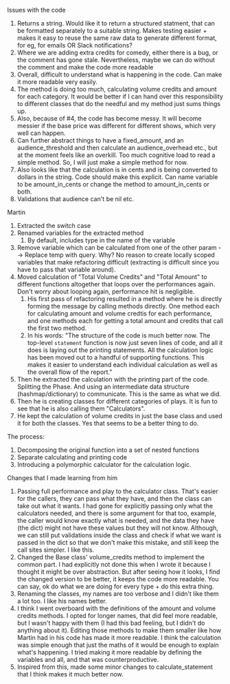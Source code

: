 Issues with the code
1. Returns a string. Would like it to return a structured statment, that can be formatted separately to a suitable string. Makes testing easier + makes it easy to reuse the same raw data to generate different format, for eg, for emails OR Slack notifications?
2. Where we are adding extra credits for comedy, either there is a bug, or the comment has gone stale. Nevertheless, maybe we can do without the comment and make the code more readable
3. Overall, difficult to understand what is happening in the code. Can make it more readable very easily.
4. The method is doing too much, calculating volume credits and amount for each category. It would be better if I can hand over this responsibility to different classes that do the needful and my method just sums things up.
5. Also, because of #4, the code has become messy. It will become messier if the base price was different for different shows, which very well can happen.
6. Can further abstract things to have a fixed_amount, and an audience_threshold and then calculate an audience_overhead etc., but at the moment feels like an overkill. Too much cognitive load to read a simple method. So, I will just make a simple method for now.
7. Also looks like that the calculation is in cents and is being converted to dollars in the string. Code should make this explicit. Can name variable to be amount_in_cents or change the method to amount_in_cents or both.
8. Validations that audience can't be nil etc.

Martin
1. Extracted the switch case
2. Renamed variables for the extracted method
    1. By default, includes type in the name of the variable
3. Remove variable which can be calculated from one of the other param --> Replace temp with query. Why? No reason to create locally scoped variables that make refactoring difficult (extracting is difficult since you have to pass that variable around).
4. Moved calculation of "Total Volume Credits" and "Total Amount" to different functions altogether that loops over the performances again. Don't worry about looping again, performance hit is negligible.
    1. His first pass of refactoring resulted in a method where he is directly forming the message by calling methods directly. One method each for calculating amount and volume credtis for each performance, and one methods each for getting a total amount and credits that call the first two method.
    2. In his words: "The structure of the code is much better now. The top-level `statement` function is now just seven lines of code, and all it does is laying out the printing statements. All the calculation logic has been moved out to a handful of supporting functions. This makes it easier to understand each individual calculation as well as the overall flow of the report."
5. Then he extracted the calculation with the printing part of the code. Splitting the Phase. And using an intermediate data structure (hashmap/dictionary) to communicate. This is the same as what we did.
6. Then he is creating classes for different categories of plays. It is fun to see that he is also calling them "Calculators".
7. He kept the calculation of volume credits in just the base class and used it for both the classes. Yes that seems to be a better thing to do.


The process:
1. Decomposing the original function into a set of nested functions
2. Separate calculating and printing code
3. Introducing a polymorphic calculator for the calculation logic.


Changes that I made learning from him
1. Passing full performance and play to the calculator class. That's easier for the callers, they can pass what they have, and then the class can take out what it wants. I had gone for explicitly passing only what the calculators needed, and there is some argument for that too, example, the caller would know exactly what is needed, and the data they have (the dict) might not have these values but they will not know. Although, we can still put validations inside the class and check if what we want is passed in the dict so that we don't make this mistake, and still keep the call sites simpler. I like this.
2. Changed the Base class' volume_credits method to implement the common part. I had explicitly not done this when I wrote it because I thought it might be over abstraction. But after seeing how it looks, I find the changed version to be better, it keeps the code more readable. You can say, ok do what we are doing for every type + do this extra thing.
3. Renaming the classes, my names are too verbose and I didn't like them a lot too. I like his names better.
4. I think I went overboard with the definitions of the amount and volume credits methods. I opted for longer names, that did feel more readable, but I wasn't happy with them (I had this bad feeling, but I didn't do anything about it). Editing those methods to make them smaller like how Martin had in his code has made it more readable. I think the calculation was simple enough that just the maths of it would be enough to explain what's happening. I tried making it more readable by defining the variables and all, and that was counterproductive.
5. Inspired from this, made some minor changes to calculate_statement that I think makes it much better now.